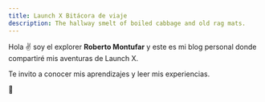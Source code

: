 ```yaml
---
title: Launch X Bitácora de viaje
description: The hallway smelt of boiled cabbage and old rag mats.
---
```


Hola ✌️  soy el explorer **Roberto Montufar** y este es mi blog personal donde compartiré mis aventuras de Launch X.

Te invito a conocer mis aprendizajes y leer mis experiencias.

🚀
